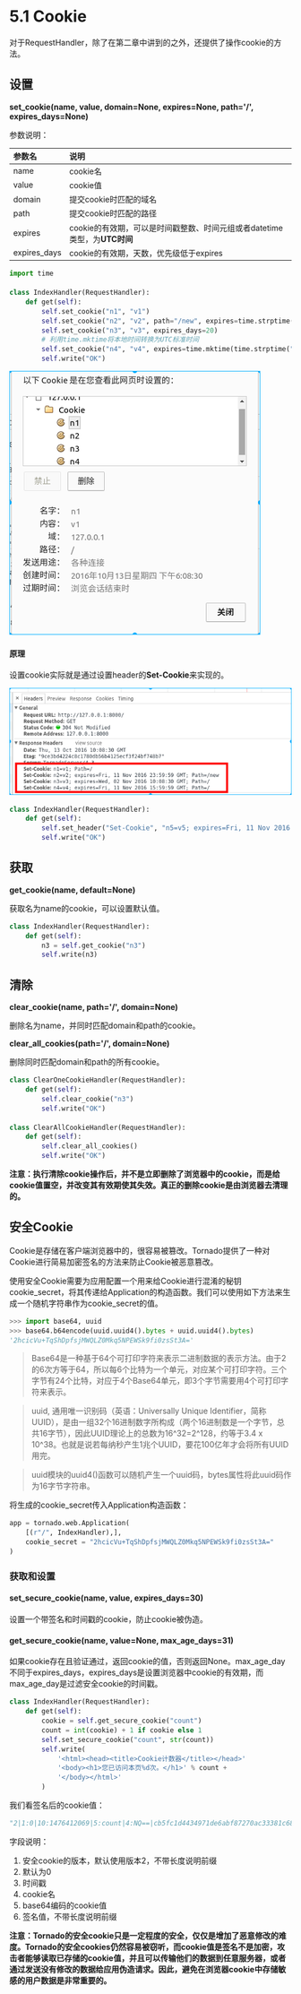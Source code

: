# 5.1 Cookie

对于RequestHandler，除了在第二章中讲到的之外，还提供了操作cookie的方法。

## 设置

**set\_cookie(name, value, domain=None, expires=None, path='/', expires\_days=None)**

参数说明：

| 参数名        | 说明                                                                      |
|:--------------|:--------------------------------------------------------------------------|
| name          | cookie名                                                                  |
| value         | cookie值                                                                  |
| domain        | 提交cookie时匹配的域名                                                    |
| path          | 提交cookie时匹配的路径                                                    |
| expires       | cookie的有效期，可以是时间戳整数、时间元组或者datetime类型，为**UTC时间** |
| expires\_days | cookie的有效期，天数，优先级低于expires                                   |

```python
import time

class IndexHandler(RequestHandler):
    def get(self):
        self.set_cookie("n1", "v1")
        self.set_cookie("n2", "v2", path="/new", expires=time.strptime("2016-11-11 23:59:59","%Y-%m-%d %H:%M:%S"))
        self.set_cookie("n3", "v3", expires_days=20)
        # 利用time.mktime将本地时间转换为UTC标准时间
        self.set_cookie("n4", "v4", expires=time.mktime(time.strptime("2016-11-11 23:59:59","%Y-%m-%d %H:%M:%S")))
        self.write("OK")
```
![设置cookie](/images/set_cookie.png)

#### 原理

设置cookie实际就是通过设置header的**Set-Cookie**来实现的。

![设置Set-Cookie](/images/set_cookie_header.png)

```python
class IndexHandler(RequestHandler):
    def get(self):
        self.set_header("Set-Cookie", "n5=v5; expires=Fri, 11 Nov 2016 15:59:59 GMT; Path=/")
        self.write("OK")
```

## 获取

**get_cookie(name, default=None)**

获取名为name的cookie，可以设置默认值。

```python
class IndexHandler(RequestHandler):
    def get(self):
        n3 = self.get_cookie("n3")
        self.write(n3)
```

## 清除

**clear_cookie(name, path='/', domain=None)**

删除名为name，并同时匹配domain和path的cookie。

**clear\_all\_cookies(path='/', domain=None)**

删除同时匹配domain和path的所有cookie。

```python
class ClearOneCookieHandler(RequestHandler):
    def get(self):
        self.clear_cookie("n3")
        self.write("OK")

class ClearAllCookieHandler(RequestHandler):
    def get(self):
        self.clear_all_cookies()
        self.write("OK")
```
**注意：执行清除cookie操作后，并不是立即删除了浏览器中的cookie，而是给cookie值置空，并改变其有效期使其失效。真正的删除cookie是由浏览器去清理的。**

## 安全Cookie

Cookie是存储在客户端浏览器中的，很容易被篡改。Tornado提供了一种对Cookie进行简易加密签名的方法来防止Cookie被恶意篡改。

使用安全Cookie需要为应用配置一个用来给Cookie进行混淆的秘钥cookie_secret，将其传递给Application的构造函数。我们可以使用如下方法来生成一个随机字符串作为cookie\_secret的值。

```python
>>> import base64, uuid
>>> base64.b64encode(uuid.uuid4().bytes + uuid.uuid4().bytes)
'2hcicVu+TqShDpfsjMWQLZ0Mkq5NPEWSk9fi0zsSt3A='
```
> Base64是一种基于64个可打印字符来表示二进制数据的表示方法。由于2的6次方等于64，所以每6个比特为一个单元，对应某个可打印字符。三个字节有24个比特，对应于4个Base64单元，即3个字节需要用4个可打印字符来表示。

> uuid, 通用唯一识别码（英语：Universally Unique Identifier，简称UUID），是由一组32个16进制数字所构成（两个16进制数是一个字节，总共16字节），因此UUID理论上的总数为16^32=2^128，约等于3.4 x 10^38。也就是说若每纳秒产生1兆个UUID，要花100亿年才会将所有UUID用完。

> uuid模块的uuid4()函数可以随机产生一个uuid码，bytes属性将此uuid码作为16字节字符串。

将生成的cookie\_secret传入Application构造函数：
```python
app = tornado.web.Application(
    [(r"/", IndexHandler),],
    cookie_secret = "2hcicVu+TqShDpfsjMWQLZ0Mkq5NPEWSk9fi0zsSt3A="
)
```
### 获取和设置

#### set\_secure\_cookie(name, value, expires_days=30)

设置一个带签名和时间戳的cookie，防止cookie被伪造。

#### get\_secure\_cookie(name, value=None, max\_age\_days=31)

如果cookie存在且验证通过，返回cookie的值，否则返回None。max\_age\_day不同于expires\_days，expires\_days是设置浏览器中cookie的有效期，而max\_age\_day是过滤安全cookie的时间戳。

```python
class IndexHandler(RequestHandler):
    def get(self):
        cookie = self.get_secure_cookie("count")
        count = int(cookie) + 1 if cookie else 1
        self.set_secure_cookie("count", str(count))
        self.write(
            '<html><head><title>Cookie计数器</title></head>'
            '<body><h1>您已访问本页%d次。</h1>' % count +
            '</body></html>'
        )
```

我们看签名后的cookie值：
```python
"2|1:0|10:1476412069|5:count|4:NQ==|cb5fc1d4434971de6abf87270ac33381c686e4ec8c6f7e62130a0f8cbe5b7609"
```
字段说明：
1. 安全cookie的版本，默认使用版本2，不带长度说明前缀
2. 默认为0
3. 时间戳
4. cookie名
5. base64编码的cookie值
6. 签名值，不带长度说明前缀

**注意：Tornado的安全cookie只是一定程度的安全，仅仅是增加了恶意修改的难度。Tornado的安全cookies仍然容易被窃听，而cookie值是签名不是加密，攻击者能够读取已存储的cookie值，并且可以传输他们的数据到任意服务器，或者通过发送没有修改的数据给应用伪造请求。因此，避免在浏览器cookie中存储敏感的用户数据是非常重要的。**
